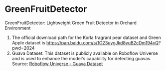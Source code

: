 # GreenFruitDetector
GreenFruitDetector: Lightweight Green Fruit Detector in Orchard Environment
1. The official download path for the Korla fragrant pear dataset and Green Apple dataset is  https://pan.baidu.com/s/1O23uygJkd8yuB2cDm194vQ? pwd=2024 
2. Guava Dataset: This dataset is publicly available on Roboflow Universe and is used to enhance the model's capability for detecting guavas.  
   Source: [Roboflow Universe - Guava Dataset](https://universe.roboflow.com/test-mm86f/guava-ycn8n)

